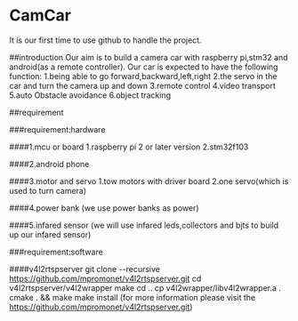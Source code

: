 # CamCar
It is our first time to use github to handle the project.

##introduction
Our aim is to build a camera car with raspberry pi,stm32 and android(as a remote controller).
Our car is expected to have the following function:
1.being able to go forward,backward,left,right
2.the servo in the car and turn the camera up and down
3.remote control
4.video transport 
5.auto Obstacle avoidance
6.object tracking

##requirement 

###requirement:hardware

####1.mcu or board
1.raspberry pi 2 or later version
2.stm32f103

####2.android phone

####3.motor and servo
1.tow motors with driver board
2.one servo(which is used to turn camera)

####4.power bank
(we use power banks as power)

####5.infared sensor
(we will use infared leds,collectors and bjts to build up our infared sensor)

###requirement:software

####v4l2rtspserver
git clone --recursive https://github.com/mpromonet/v4l2rtspserver.git
cd v4l2rtspserver/v4l2wrapper
make
cd ..
cp v4l2wrapper/libv4l2wrapper.a .
cmake . && make
make install
(for more information please visit the https://github.com/mpromonet/v4l2rtspserver.git)








